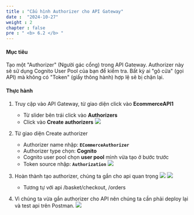 ```yaml
---
title : "Cấu hình Authorizer cho API Gateway"
date :  "2024-10-27" 
weight : 2
chapter : false
pre : " <b> 6.2 </b> "
---
```


#### Mục tiêu
Tạo một "Authorizer" (Người gác cổng) trong API Gateway. Authorizer này sẽ sử dụng Cognito User Pool của bạn để kiểm tra. Bất kỳ ai "gõ cửa" (gọi API) mà không có "Token" (giấy thông hành) hợp lệ sẽ bị chặn lại.

#### Thực hành
1. Truy cập vào API Gateway, từ giao diện click vào **EcommerceAPI1**
    - Từ slider bên trái click vào **Authorizers**
    - Click vào **Create authorizers**
![](images/6-2/01.png?width=50pc)

2. Từ giao diện Create authorizer 
    - Authorizer name nhập: **`ECommerceAuthorizer`**
    - Authorizer type chọn: **Cognito**
    - Cognito user pool chọn **user pool** mình vừa tạo ở bước trước
    - Token source nhập: **`Authorization`**
![](images/6-2/02.png?width=50pc)

3. Hoàn thành tạo authorizer, chúng ta gắn cho api quan trọng
![](images/6-2/03.png?width=50pc)
![](images/6-2/04.png?width=50pc)
    - Tương tự với api /basket/checkout, /orders

4. Vì chúng ta vừa gắn authorizer cho API nên chúng ta cần phải deploy lại và test api trên Postman.
![](images/6-2/06.png?width=50pc)

